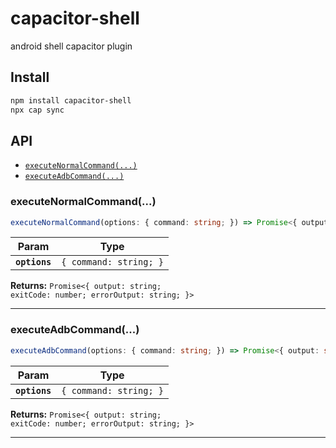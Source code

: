 # capacitor-shell

android shell capacitor plugin

## Install

```bash
npm install capacitor-shell
npx cap sync
```

## API

<docgen-index>

* [`executeNormalCommand(...)`](#executenormalcommand)
* [`executeAdbCommand(...)`](#executeadbcommand)

</docgen-index>

<docgen-api>
<!--Update the source file JSDoc comments and rerun docgen to update the docs below-->

### executeNormalCommand(...)

```typescript
executeNormalCommand(options: { command: string; }) => Promise<{ output: string; exitCode: number; errorOutput: string; }>
```

| Param         | Type                              |
| ------------- | --------------------------------- |
| **`options`** | <code>{ command: string; }</code> |

**Returns:** <code>Promise&lt;{ output: string; exitCode: number; errorOutput: string; }&gt;</code>

--------------------


### executeAdbCommand(...)

```typescript
executeAdbCommand(options: { command: string; }) => Promise<{ output: string; exitCode: number; errorOutput: string; }>
```

| Param         | Type                              |
| ------------- | --------------------------------- |
| **`options`** | <code>{ command: string; }</code> |

**Returns:** <code>Promise&lt;{ output: string; exitCode: number; errorOutput: string; }&gt;</code>

--------------------

</docgen-api>
